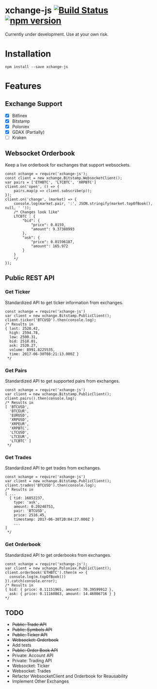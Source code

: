# xchange-js [![Build Status](https://travis-ci.org/connorgiles/xchange-js.svg?branch=master)](https://travis-ci.org/connorgiles/xchange-js) [![npm version](https://badge.fury.io/js/xchange-js.svg)](https://badge.fury.io/js/xchange-js)
Currently under development. Use at your own risk.

# Installation
```
npm install --save xchange-js
```

# Features
## Exchange Support
- [x] Bitfinex
- [x] Bitstamp
- [x] Poloniex
- [x] GDAX (Partially)
- [ ] Kraken

## Websocket Orderbook
Keep a live orderbook for exchanges that support websockets.
```node
const xchange = require('xchange-js');
const client = new xchange.Bitstamp.WebsocketClient();
var pairs = ['ETHBTC', 'LTCBTC', 'XRPBTC']
client.on('open', () => {
	pairs.map(p => client.subscribe(p));
});
client.on('change', (market) => {
	console.log(market.pair, ':', JSON.stringify(market.topOfBook(), null, ' '));
	/* Changes look like"
	LTCBTC : {
 		"bid": {
  			"price": 0.0159,
  			"amount": 9.37388993
 		},
 		"ask": {
  			"price": 0.01596187,
  			"amount": 165.972
 		}
	}
	*/
});
```
## Public REST API
### Get Ticker
Standardized API to get ticker information from exchanges.
```node
const xchange = require('xchange-js')
var client = new xchange.Bitstamp.PublicClient();
client.ticker('BTCUSD').then(console.log);
/* Results in
{ last: 2520.42,
  high: 2594.78,
  low: 2500.31,
  bid: 2518.01,
  ask: 2520.27,
  volume: 8991.8225535,
  time: 2017-06-30T08:21:13.000Z }
 */
```
### Get Pairs
Standardized API to get supported pairs from exchanges.
```node
const xchange = require('xchange-js')
var client = new xchange.Bitstamp.PublicClient();
client.pairs().then(console.log);
/* Results in
[ 'BTCUSD',
  'BTCEUR',
  'EURUSD',
  'XRPUSD',
  'XRPEUR',
  'XRPBTC',
  'LTCUSD',
  'LTCEUR',
  'LTCBTC' ]
 */
```
### Get Trades
Standardized API to get trades from exchanges.
```node
const xchange = require('xchange-js')
var client = new xchange.Bitstamp.PublicClient();
client.trades('BTCUSD').then(console.log);
/* Results in
[ ...
  { tid: 16852237,
    type: 'ask',
    amount: 0.20240753,
    pair: 'BTCUSD',
    price: 2516.45,
    timestamp: 2017-06-30T20:04:27.000Z }
    ...
]
 */
```
### Get Orderbook
Standardized API to get orderbooks from exchanges.
```node
const xchange = require('xchange-js');
var client = new xchange.Poloniex.PublicClient();
client.orderbook('ETHBTC').then(m => {
  console.log(m.topOfBook())
}).catch(console.error);
/* Results in
{ bid: { price: 0.11151965, amount: 70.39599912 },
  ask: { price: 0.11160863, amount: 14.46006716 } }
*/
```
## TODO
- ~~Public: Trade API~~
- ~~Public: Symbols API~~
- ~~Public: Ticker API~~
- ~~Websocket: Orderbook~~
- Add tests
- ~~Public: Order Book API~~
- Private: Account API
- Private: Trading API
- Websocket: Ticker
- Websocket: Trades
- Refactor WebsocketClient and Orderbook for Reausability
- Implement Other Exchanges